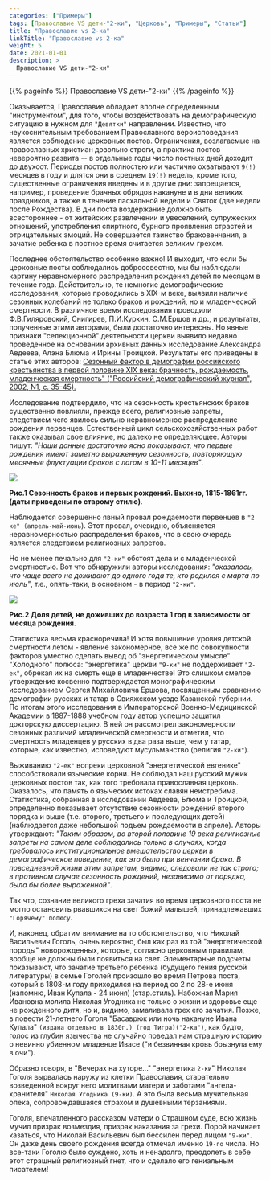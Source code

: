 ```yaml
---
categories: ["Примеры"]
tags: [Православие VS дети-"2-ки", "Церковь", "Примеры", "Статьи"]
title: "Православие vs 2-ка"
linkTitle: "Православие vs 2-ка"
weight: 5
date: 2021-01-01
description: >
  Православие VS дети-"2-ки"
---
```

<!-- Yandex.Metrika counter -->
<script type="text/javascript" >
   (function(m,e,t,r,i,k,a){m[i]=m[i]||function(){(m[i].a=m[i].a||[]).push(arguments)};
   m[i].l=1*new Date();k=e.createElement(t),a=e.getElementsByTagName(t)[0],k.async=1,k.src=r,a.parentNode.insertBefore(k,a)})
   (window, document, "script", "https://mc.yandex.ru/metrika/tag.js", "ym");

   ym(87588277, "init", {
        clickmap:true,
        trackLinks:true,
        accurateTrackBounce:true
   });
</script>
<noscript><div><img src="https://mc.yandex.ru/watch/87588277" style="position:absolute; left:-9999px;" alt="" /></div></noscript>
<!-- /Yandex.Metrika counter -->
 {{% pageinfo %}}
 Православие VS дети-"2-ки"
 {{% /pageinfo %}}

Оказывается, Православие обладает вполне определенным "инструментом", для того, чтобы воздействовать на демографическую ситуацию в нужном для `"Девятки"` направлении. Известно, что неукоснительным требованием Православного вероисповедания является соблюдение церковных постов. Ограничения, возлагаемые на православных христиан довольно строги, а практика постов невероятно развита -- в отдельные годы число постных дней доходит до двухсот. Периоды постов полностью или частично охватывают `9(!)` месяцев в году и длятся они в среднем `19(!)` недель, кроме того, существенные ограничения введены и в другие дни: запрещается, например, проведение брачных обрядов накануне и в дни великих праздников, а также в течение пасхальной недели и Святок (две недели после Рождества). В дни поста воздержание должно быть всестороннее - от житейских развлечении и увеселений, супружеских отношений, употребления спиртного, бурного проявления страстей и отрицательных эмоций. Не совершается таинство браковенчания, а зачатие ребенка в постное время считается великим грехом.

Последнее обстоятельство особенно важно! И выходит, что если бы церковные посты соблюдались добросовестно, мы бы наблюдали картину неравномерного распределения рождения детей по месяцам в течение года. Действительно, те немногие демографические исследования, которые проводились в XIX-м веке, выявили наличие сезонных колебаний не только браков и рождений, но и младенческой смертности. В различное время исследования проводили Ф.В.Гиляровский, Снигирев, П.И.Куркин, С.М.Ершов и др., и результаты, полученные этими авторами, были достаточно интересны. Но явные признаки "селекционной" деятельности церкви выявило недавно проведенное на основании архивных данных исследование Александра Авдеева, Алэна Блюма и Ирины Троицкой. Результаты его приведены в статье этих авторов:
<a href="http://www.demoscope.ru/weekly/2003/0135/analit04.php" target="_blank" >Сезонный фактор в демографии российского крестьянства в первой половине XIX века: брачность, рождаемость, младенческая смертность" ("Российский демографический журнал", 2002, N1, с. 35-45).</a>

Исследование подтвердило, что на сезонность крестьянских браков существенно повлияли, прежде всего, религиозные запреты, следствием чего явилось сильно неравномерное распределение рождения первенцев. Естественный цикл сельскохозяйственных работ также оказывал свое влияние, но далеко не определяющее. Авторы пишут: _"Наши данные достаточно ясно показывают, что первые рождения имеют заметно выраженную сезонность, повторяющую месячные флуктуации браков с лагом в 10-11 месяцев"_.


 <style>
    .scale {
     transition: 0.5s; /* Время эффекта */
    }
    .scale:hover {
     transform: scale(1.1); /* Увеличиваем масштаб и сдвигаем вправо*/
      }
 </style>

 <a href="/gogol-1.png" data-fancybox="gallery" data-caption="Рис.1 Сезонность браков и первых рождений. Выхино, 1815-1861гг. (даты приведены по старому стилю)."><img class="scale" src="/gogol-1.png" /></a>

 **Рис.1 Сезонность браков и первых рождений. Выхино, 1815-1861гг. (даты приведены по старому стилю)**.

Наблюдается совершенно явный провал рождаемости первенцев в `"2-ке" (апрель-май-июнь`). Этот провал, очевидно, объясняется неравномерностью распределения браков, что в свою очередь является следствием религиозных запретов.

Но не менее печально для `"2-ки"` обстоят дела и с младенческой смертностью. Вот что обнаружили авторы исследования: _"оказалось, что чаще всего не доживают до одного года те, кто родился с марта по июль"_, т.е., опять-таки, в основном - в период `"2-ки"`.

<a href="/ChildrenMort.jpg" data-fancybox="gallery" data-caption="Рис.2 Доля детей, не доживших до возраста 1 год в зависимости от месяца рождения"><img class="scale" src="/ChildrenMort.jpg" /></a>

**Рис.2 Доля детей, не доживших до возраста 1 год в зависимости от месяца рождения**.

Статистика весьма красноречива! И хотя повышение уровня детской смертности летом - явление закономерное, все же по совокупности факторов уместно сделать вывод об "энергетическом умысле" "Холодного" полюса: "энергетика" церкви `"9-ки"` не поддерживает `"2-ек"`, обрекая их на смерть еще в младенчестве! Это слишком смелое утверждение косвенно подтверждается монографическим исследованием Сергея Михайловича Ершова, посвященным сравнению демографии русских и татар в Свияжском уезде Казанской губернии. По итогам этого исследования в Императорской Военно-Медицинской Академии в 1887-1888 учебном году автор успешно защитил докторскую диссертацию. В ней он рассмотрел закономерности сезонных различий младенческой смертности и отметил, что смертность младенцев у русских в два раза выше, чем у татар, которые, как известно, исповедуют мусульманство (религия `"2-ки"`).

Выживанию `"2-ек"` вопреки церковной "энергетической евгенике" способствовали языческие корни. Не соблюдал наш русский мужик церковных постов так, как того требовала православная церковь. Оказалось, что память о языческих истоках славян неистребима. Статистика, собранная в исследовании Авдеева, Блюма и Троицкой, определенно показывает отсутствие сезонности рождений второго порядка и выше (т.е. второго, третьего и последующих детей) (наблюдается даже небольшой подъем рождаемости в апреле). Авторы утверждают: _"Таким образом, во второй половине 19 века религиозные запреты на самом деле соблюдались только в случаях, когда требовалось институциональное вмешательство церкви в демографическое поведение, как это было при венчании брака. В повседневной жизни этим запретам, видимо, следовали не так строго; в противном случае сезонность рождений, независимо от порядка, была бы более выраженной"_.

Так что, сознание великого греха зачатия во время церковного поста не могло остановить рвавшихся на свет божий малышей, принадлежавших `"Горячему" полюсу`.

И, наконец, обратим внимание на то обстоятельство, что Николай Васильевич Гоголь, очень вероятно, был как раз из той "энергетической породы" новорожденных, которые, согласно церковным правилам, вообще не должны были появиться на свет. Элементарные подсчеты показывают, что зачатие третьего ребенка (будущего гения русской литературы) в семье Гоголей произошло во время Петрова поста, который в 1808-м году приходился на период со 2 по 28-е июня (напомню, Иван Купала - 24 июня) (стар.стиль). Набожная Мария Ивановна молила Николая Угодника не только о жизни и здоровье еще не рожденного дитя, но и, видимо, замаливала грех его зачатия. Позже, в повести 21-летнего Гоголя "Басаврюк или ночь накануне Ивана Купала" `(издана отдельно в 1830г.) (год Тигра)("2-ка")`, как будто, голос из глубин язычества не случайно поведал нам страшную историю о невинно убиенном младенце Ивасе ("и безвинная кровь брызнула ему в очи").

Образно говоря, в "Вечерах на хуторе..." "энергетика `2-ки`" Николая Гоголя вырвалась наружу из клетки Православия, старательно возведенной вокруг него молитвами матери и заботами "ангела-хранителя" `Николая Угодника (9-ки)`. А это была весьма мучительная опека, сопровождавшаяся страхом и душевными терзаниями.

Гоголя, впечатленного рассказом матери о Страшном суде, всю жизнь мучил призрак возмездия, призрак наказания за грехи. Порой начинает казаться, что Николай Васильевич был бессилен перед лицом `"9-ки"`. Он даже день своего рождения всегда отмечал именно `19-го` числа. Но все-таки Гоголю было суждено, хоть и ненадолго, преодолеть в себе этот страшный религиозный гнет, что и сделало его гениальным писателем!
